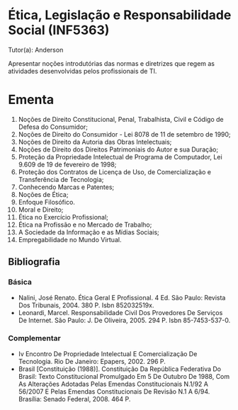 # Ética, Legislação e Responsabilidade Social (INF5363)

Tutor(a): Anderson

Apresentar noções introdutórias das normas e diretrizes que regem as atividades desenvolvidas pelos profissionais de TI.

# Ementa

1. Noções de Direito Constitucional, Penal, Trabalhista, Civil e Código de Defesa do Consumidor;
2. Noções de Direito do Consumidor - Lei 8078 de 11 de setembro de 1990; 
3. Noções de Direito da Autoria das Obras Intelectuais;
4. Noções de Direito dos Direitos Patrimoniais do Autor e sua Duração;
5. Proteção da Propriedade Intelectual de Programa de Computador, Lei 9.609 de 19 de fevereiro de 1998;
6. Proteção dos Contratos de Licença de Uso, de Comercialização e Transferência de Tecnologia;
7. Conhecendo Marcas e Patentes;
8. Noções de Ética; 
9. Enfoque Filosófico. 
10. Moral e Direito; 
11. Ética no Exercício Profissional;
12. Ética na Profissão e no Mercado de Trabalho;
13. A Sociedade da Informação e as Mídias Sociais;
14. Empregabilidade no Mundo Virtual.

## Bibliografia

### Básica

- Nalini, José Renato. Ética Geral E Profissional. 4 Ed. São Paulo: Revista Dos Tribunais, 2004. 380 P. Isbn 852032519x.
- Leonardi, Marcel. Responsabilidade Civil Dos Provedores De Serviços De Internet. São Paulo: J. De Oliveira, 2005. 294 P. Isbn 85-7453-537-0.

### Complementar

- Iv Encontro De Propriedade Intelectual E Comercialização De Tecnologia. Rio De Janeiro: Epapers, 2002. 296 P.
- Brasil [Constituição (1988)]. Constituição Da República Federativa Do Brasil: Texto Constitucional Promulgado Em 5 De Outubro De 1988, Com As Alterações Adotadas Pelas Emendas Constitucionais N.1/92 A 56/2007 E Pelas Emendas Constitucionais De Revisão N.1 A 6/94. Brasília: Senado Federal, 2008. 464 P.